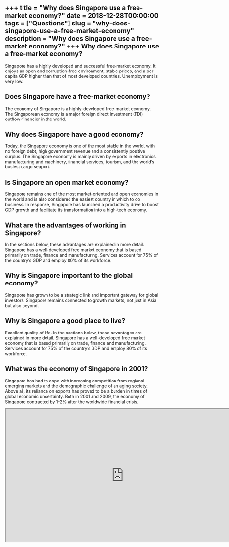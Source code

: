 +++
title = "Why does Singapore use a free-market economy?"
date = 2018-12-28T00:00:00
tags = ["Questions"]
slug = "why-does-singapore-use-a-free-market-economy"
description = "Why does Singapore use a free-market economy?"
+++
Why does Singapore use a free-market economy?
---------------------------------------------

Singapore has a highly developed and successful free-market economy. It enjoys an open and corruption-free environment, stable prices, and a per capita GDP higher than that of most developed countries. Unemployment is very low.

Does Singapore have a free-market economy?
------------------------------------------

The economy of Singapore is a highly-developed free-market economy. The Singaporean economy is a major foreign direct investment (FDI) outflow-financier in the world.

Why does Singapore have a good economy?
---------------------------------------

Today, the Singapore economy is one of the most stable in the world, with no foreign debt, high government revenue and a consistently positive surplus. The Singapore economy is mainly driven by exports in electronics manufacturing and machinery, financial services, tourism, and the world’s busiest cargo seaport.

Is Singapore an open market economy?
------------------------------------

Singapore remains one of the most market-oriented and open economies in the world and is also considered the easiest country in which to do business. In response, Singapore has launched a productivity drive to boost GDP growth and facilitate its transformation into a high-tech economy.

What are the advantages of working in Singapore?
------------------------------------------------

In the sections below, these advantages are explained in more detail. Singapore has a well-developed free market economy that is based primarily on trade, finance and manufacturing. Services account for 75% of the country’s GDP and employ 80% of its workforce.

Why is Singapore important to the global economy?
-------------------------------------------------

Singapore has grown to be a strategic link and important gateway for global investors. Singapore remains connected to growth markets, not just in Asia but also beyond.

Why is Singapore a good place to live?
--------------------------------------

Excellent quality of life. In the sections below, these advantages are explained in more detail. Singapore has a well-developed free market economy that is based primarily on trade, finance and manufacturing. Services account for 75% of the country’s GDP and employ 80% of its workforce.

What was the economy of Singapore in 2001?
------------------------------------------

Singapore has had to cope with increasing competition from regional emerging markets and the demographic challenge of an aging society. Above all, its reliance on exports has proved to be a burden in times of global economic uncertainty. Both in 2001 and 2009, the economy of Singapore contracted by 1-2% after the worldwide financial crisis.

<iframe allow="accelerometer; autoplay; clipboard-write; encrypted-media; gyroscope; picture-in-picture" allowfullscreen="" class="__youtube_prefs__  epyt-is-override  no-lazyload" data-no-lazy="1" data-origheight="433" data-origwidth="770" data-skipgform_ajax_framebjll="" height="433" id="_ytid_57958" loading="lazy" src="https://www.youtube.com/embed/cRDgnLa42PQ?enablejsapi=1&autoplay=0&cc_load_policy=0&cc_lang_pref=&iv_load_policy=1&loop=0&modestbranding=0&rel=1&fs=1&playsinline=0&autohide=2&theme=dark&color=red&controls=1&" title="YouTube player" width="770"></iframe>